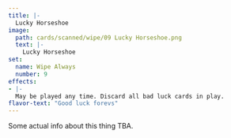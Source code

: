 ```yaml
---
title: |-
  Lucky Horseshoe
image: 
  path: cards/scanned/wipe/09 Lucky Horseshoe.png
  text: |-
    Lucky Horseshoe
set:
  name: Wipe Always
  number: 9
effects: 
- |-
  May be played any time. Discard all bad luck cards in play.
flavor-text: "Good luck forevs"
---
```

Some actual info about this thing TBA.
